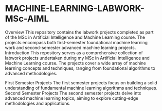# MACHINE-LEARNING-LABWORK-MSc-AIML

Overview
This repository contains the labwork projects completed as part of the MSc in Artificial Intelligence and Machine Learning course. The projects encompass both first-semester foundational machine learning work and second-semester advanced machine learning projects.
Introduction
This repository serves as a comprehensive collection of labwork projects undertaken during my MSc in Artificial Intelligence and Machine Learning course. The projects cover a wide array of machine learning concepts and techniques, ranging from foundational algorithms to advanced methodologies.

First Semester Projects
The first semester projects focus on building a solid understanding of fundamental machine learning algorithms and techniques.
Second Semester Projects
The second semester projects delve into advanced machine learning topics, aiming to explore cutting-edge methodologies and applications. 




